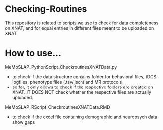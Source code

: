 # Checking-Routines
This repository is related to scripts we use to check for data completeness on XNAT, and for equal entries in different files meant to be uploaded on XNAT

# How to use...
MeMoSLAP_PythonScript_CheckroutinesXNATData.py
- to check if the data structure contains folder for behavioral files, tDCS logfiles, phenotype files (.tsv/.json) and MR protocols
- so far, it only allows to check if the respective folders are created on XNAT. IT DOES NOT check whether the respective files are actually uploaded.
   
MeMoSLAP_RScript_CheckroutinesXNATData.RMD
- to check if the excel file containing demographic and neuropsych data show gaps
